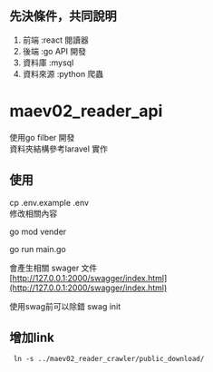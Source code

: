 ## 先決條件，共同說明  

1. 前端 :react   閱讀器  
2. 後端 :go      API 開發  
3. 資料庫 :mysql   
4. 資料來源 :python  爬蟲  



# maev02_reader_api
使用go filber 開發  
資料夾結構參考laravel 實作  


## 使用 
cp .env.example .env  
修改相關內容  

go mod vender  

go run main.go  

會產生相關 swager  文件   
[http://127.0.0.1:2000/swagger/index.html](http://127.0.0.1:2000/swagger/index.html)

使用swag前可以除錯 
swag init 

## 增加link 
```  
 ln -s ../maev02_reader_crawler/public_download/ 
```
